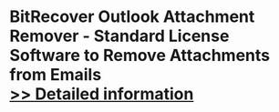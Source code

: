 # BitRecover Outlook Attachment Remover - Standard License<br />Software to Remove Attachments from Emails<br />[>> Detailed information](https://secure.shareit.com/shareit/product.html?productid=301004211&affiliateid=200057808)